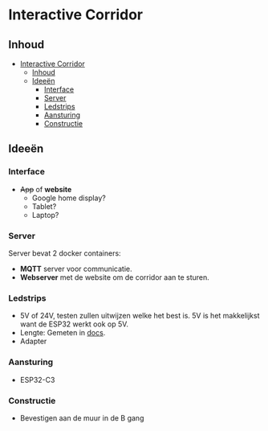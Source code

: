 # Interactive Corridor

## Inhoud

- [Interactive Corridor](#interactive-corridor)
  - [Inhoud](#inhoud)
  - [Ideeën](#ideeën)
    - [Interface](#interface)
    - [Server](#server)
    - [Ledstrips](#ledstrips)
    - [Aansturing](#aansturing)
    - [Constructie](#constructie)

## Ideeën

### Interface

- ~~App~~ of **website**
  - Google home display?
  - Tablet?
  - Laptop?

### Server

Server bevat 2 docker containers:

- **MQTT** server voor communicatie.
- **Webserver** met de website om de corridor aan te sturen.

### Ledstrips

- 5V of 24V, testen zullen uitwijzen welke het best is. 5V is het makkelijkst want de ESP32 werkt ook op 5V.
- Lengte: Gemeten in [docs](./docs/README.md).
- Adapter

### Aansturing

- ESP32-C3

### Constructie

- Bevestigen aan de muur in de B gang
